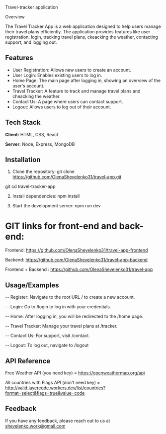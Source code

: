 Travel-tracker application 

Overview

The Travel Tracker App is a web application designed to help users manage their travel plans efficiently. The application provides features like user registration, login, tracking travel plans, ckeacking the weather, contacting support, and logging out.




## Features

- User Registration: Allows new users to create an account.
- User Login: Enables existing users to log in.
- Home Page: The main page after logging in, showing an overview of the user's account.
- Travel Tracker: A feature to track and manage travel plans and cheacking the weather.
- Contact Us: A page where users can contact support.
- Logout: Allows users to log out of their account.


## Tech Stack

**Client:** HTML, CSS, React

**Server:** Node, Express, MongoDB


## Installation

1) Clone the repository:
git clone https://github.com/OlenaShevelenko31/travel-app.git

git cd travel-tracker-app

2) Install dependencies:
npm install

3) Start the development server:
npm run dev 

# GIT links for front-end and back-end:
Frontend:
https://github.com/OlenaShevelenko31/travel-app-frontend

Backend: 
https://github.com/OlenaShevelenko31/travel-app-backend

Frontend + Backend :
https://github.com/OlenaShevelenko31/travel-app




## Usage/Examples

-- Register: Navigate to the root URL / to create a new account.

-- Login: Go to /login to log in with your credentials.

-- Home: After logging in, you will be redirected to the /home page.

-- Travel Tracker: Manage your travel plans at /tracker.

-- Contact Us: For support, visit /contact.

-- Logout: To log out, navigate to /logout
## API Reference

Free Weather API (you need key) =
https://openweathermap.org/api

All countries with Flags API  (don't need key) = 
 http://valid.layercode.workers.dev/list/countries?format=select&flags=true&value=code 
## Feedback

If you have any feedback, please reach out to us at shevelenko.work@gmail.com

